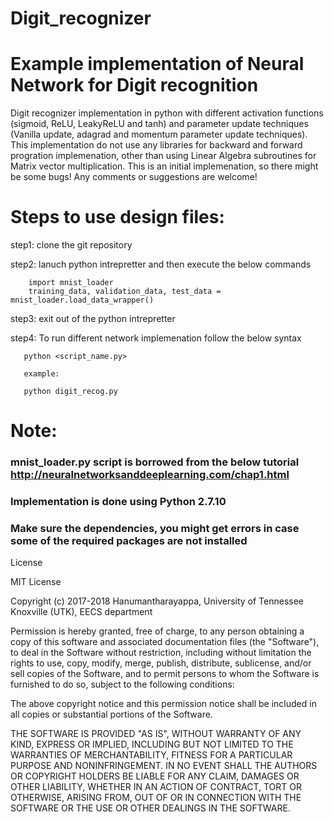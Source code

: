 # Digit_recognizer

# Example implementation of Neural Network for Digit recognition

Digit recognizer implementation in python with different activation functions (sigmoid, ReLU, LeakyReLU and tanh) and parameter update techniques (Vanilla update, adagrad and momentum parameter update techniques). This implementation do not use any libraries for backward and forward progration implemenation, other than using Linear Algebra subroutines for Matrix vector multiplication. This is an initial implemenation, so there might be some bugs! Any comments or suggestions are welcome!

# Steps to use design files:

step1: clone the git repository

step2: lanuch python intrepretter and then execute the below commands 

        import mnist_loader
        training_data, validation_data, test_data = mnist_loader.load_data_wrapper()
 
step3: exit out of the python intrepretter 

step4: To run different network implemenation follow the below syntax

       python <script_name.py>
       
       example:
       
       python digit_recog.py
       
           
# Note: 
### mnist_loader.py script is borrowed from the below tutorial http://neuralnetworksanddeeplearning.com/chap1.html
### Implementation is done using Python 2.7.10 
### Make sure the dependencies, you might get errors in case some of the required packages are not installed      
    
    
    
    
    
License

MIT License

Copyright (c) 2017-2018 Hanumantharayappa, University of Tennessee Knoxville (UTK), EECS department

Permission is hereby granted, free of charge, to any person obtaining a copy of this software and associated documentation files (the "Software"), to deal in the Software without restriction, including without limitation the rights to use, copy, modify, merge, publish, distribute, sublicense, and/or sell copies of the Software, and to permit persons to whom the Software is furnished to do so, subject to the following conditions:

The above copyright notice and this permission notice shall be included in all copies or substantial portions of the Software.

THE SOFTWARE IS PROVIDED "AS IS", WITHOUT WARRANTY OF ANY KIND, EXPRESS OR IMPLIED, INCLUDING BUT NOT LIMITED TO THE WARRANTIES OF MERCHANTABILITY, FITNESS FOR A PARTICULAR PURPOSE AND NONINFRINGEMENT. IN NO EVENT SHALL THE AUTHORS OR COPYRIGHT HOLDERS BE LIABLE FOR ANY CLAIM, DAMAGES OR OTHER LIABILITY, WHETHER IN AN ACTION OF CONTRACT, TORT OR OTHERWISE, ARISING FROM, OUT OF OR IN CONNECTION WITH THE SOFTWARE OR THE USE OR OTHER DEALINGS IN THE SOFTWARE.


